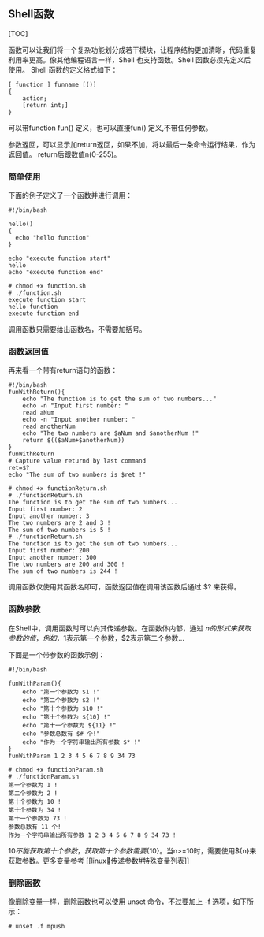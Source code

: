 ## Shell函数
[TOC]

函数可以让我们将一个复杂功能划分成若干模块，让程序结构更加清晰，代码重复利用率更高。像其他编程语言一样，Shell 也支持函数。Shell 函数必须先定义后使用。
Shell 函数的定义格式如下：
```shell
[ function ] funname [()]
{
    action;
    [return int;]
}
```
可以带function fun() 定义，也可以直接fun() 定义,不带任何参数。

参数返回，可以显示加return返回，如果不加，将以最后一条命令运行结果，作为返回值。 return后跟数值n(0-255)。

### 简单使用
下面的例子定义了一个函数并进行调用：
```shell
#!/bin/bash

hello()
{
  echo "hello function"
}

echo "execute function start"
hello
echo "execute function end"
```
```shell
# chmod +x function.sh 
# ./function.sh 
execute function start
hello function
execute function end
```
调用函数只需要给出函数名，不需要加括号。

### 函数返回值
再来看一个带有return语句的函数：
```shell
#!/bin/bash
funWithReturn(){
    echo "The function is to get the sum of two numbers..."
    echo -n "Input first number: "
    read aNum
    echo -n "Input another number: "
    read anotherNum
    echo "The two numbers are $aNum and $anotherNum !"
    return $(($aNum+$anotherNum))
}
funWithReturn
# Capture value returnd by last command
ret=$?
echo "The sum of two numbers is $ret !"
```
```shell
# chmod +x functionReturn.sh
# ./functionReturn.sh 
The function is to get the sum of two numbers...
Input first number: 2
Input another number: 3
The two numbers are 2 and 3 !
The sum of two numbers is 5 !
# ./functionReturn.sh 
The function is to get the sum of two numbers...
Input first number: 200
Input another number: 300
The two numbers are 200 and 300 !
The sum of two numbers is 244 !
```
调用函数仅使用其函数名即可，函数返回值在调用该函数后通过 $? 来获得。

### 函数参数
在Shell中，调用函数时可以向其传递参数。在函数体内部，通过 $n 的形式来获取参数的值，例如，$1表示第一个参数，$2表示第二个参数...

下面是一个带参数的函数示例：
```shell
#!/bin/bash

funWithParam(){
    echo "第一个参数为 $1 !"
    echo "第二个参数为 $2 !"
    echo "第十个参数为 $10 !"
    echo "第十个参数为 ${10} !"
    echo "第十一个参数为 ${11} !"
    echo "参数总数有 $# 个!"
    echo "作为一个字符串输出所有参数 $* !"
}
funWithParam 1 2 3 4 5 6 7 8 9 34 73
```
```shell
# chmod +x functionParam.sh 
# ./functionParam.sh 
第一个参数为 1 !
第二个参数为 2 !
第十个参数为 10 !
第十个参数为 34 !
第十一个参数为 73 !
参数总数有 11 个!
作为一个字符串输出所有参数 1 2 3 4 5 6 7 8 9 34 73 !
```
$10 不能获取第十个参数，获取第十个参数需要${10}。当n>=10时，需要使用${n}来获取参数。更多变量参考 [[linux:shell:传递参数#特殊变量列表]]

### 删除函数
像删除变量一样，删除函数也可以使用 unset 命令，不过要加上 -f 选项，如下所示：
```shell
# unset .f mpush
```
